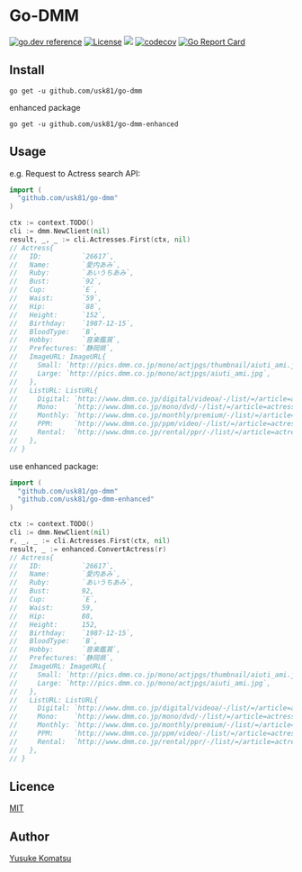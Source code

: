 # Go-DMM
[![go.dev reference](https://img.shields.io/badge/go.dev-reference-007d9c?logo=go&logoColor=white&style=flat-square)](https://pkg.go.dev/github.com/usk81/go-dmm)
[![License](http://img.shields.io/badge/license-mit-blue.svg?style=flat-square)](https://github.com/usk81/go-dmm/blob/master/LICENSE)
![](https://github.com/usk81/go-dmm/workflows/preliminary%20review/badge.svg)
[![codecov](https://codecov.io/gh/usk81/go-dmm/branch/master/graph/badge.svg)](https://codecov.io/gh/usk81/go-dmm)
[![Go Report Card](https://goreportcard.com/badge/github.com/usk81/go-dmm)](https://goreportcard.com/report/github.com/usk81/go-dmm)

## Install

```
go get -u github.com/usk81/go-dmm
```

enhanced package

```
go get -u github.com/usk81/go-dmm-enhanced
```

## Usage

e.g. Request to Actress search API:

```go
import (
  "github.com/usk81/go-dmm"
)

ctx := context.TODO()
cli := dmm.NewClient(nil)
result, _, _ := cli.Actresses.First(ctx, nil)
// Actress{
//   ID:          `26617`,
//   Name:        `愛内あみ`,
//   Ruby:        `あいうちあみ`,
//   Bust:        `92`,
//   Cup:         `E`,
//   Waist:       `59`,
//   Hip:         `88`,
//   Height:      `152`,
//   Birthday:    `1987-12-15`,
//   BloodType:   `B`,
//   Hobby:       `音楽鑑賞`,
//   Prefectures: `静岡県`,
//   ImageURL: ImageURL{
//     Small: `http://pics.dmm.co.jp/mono/actjpgs/thumbnail/aiuti_ami.jpg`,
//     Large: `http://pics.dmm.co.jp/mono/actjpgs/aiuti_ami.jpg`,
//   },
//   ListURL: ListURL{
//     Digital: `http://www.dmm.co.jp/digital/videoa/-/list/=/article=actress/id=26617/affiliate-990`,
//     Mono:    `http://www.dmm.co.jp/mono/dvd/-/list/=/article=actress/id=26617/affiliate-990`,
//     Monthly: `http://www.dmm.co.jp/monthly/premium/-/list/=/article=actress/id=26617/affiliate-990`,
//     PPM:     `http://www.dmm.co.jp/ppm/video/-/list/=/article=actress/id=26617/affiliate-990`,
//     Rental:  `http://www.dmm.co.jp/rental/ppr/-/list/=/article=actress/id=26617/affiliate-990`,
//   },
// }
```

use enhanced package:

```go
import (
  "github.com/usk81/go-dmm"
  "github.com/usk81/go-dmm-enhanced"
)

ctx := context.TODO()
cli := dmm.NewClient(nil)
r, _, _ := cli.Actresses.First(ctx, nil)
result, _ := enhanced.ConvertActress(r)
// Actress{
//   ID:          `26617`,
//   Name:        `愛内あみ`,
//   Ruby:        `あいうちあみ`,
//   Bust:        92,
//   Cup:         `E`,
//   Waist:       59,
//   Hip:         88,
//   Height:      152,
//   Birthday:    `1987-12-15`,
//   BloodType:   `B`,
//   Hobby:       `音楽鑑賞`,
//   Prefectures: `静岡県`,
//   ImageURL: ImageURL{
//     Small: `http://pics.dmm.co.jp/mono/actjpgs/thumbnail/aiuti_ami.jpg`,
//     Large: `http://pics.dmm.co.jp/mono/actjpgs/aiuti_ami.jpg`,
//   },
//   ListURL: ListURL{
//     Digital: `http://www.dmm.co.jp/digital/videoa/-/list/=/article=actress/id=26617/affiliate-990`,
//     Mono:    `http://www.dmm.co.jp/mono/dvd/-/list/=/article=actress/id=26617/affiliate-990`,
//     Monthly: `http://www.dmm.co.jp/monthly/premium/-/list/=/article=actress/id=26617/affiliate-990`,
//     PPM:     `http://www.dmm.co.jp/ppm/video/-/list/=/article=actress/id=26617/affiliate-990`,
//     Rental:  `http://www.dmm.co.jp/rental/ppr/-/list/=/article=actress/id=26617/affiliate-990`,
//   },
// }
```


## Licence

[MIT](https://github.com/usk81/go-dmm/blob/master/LICENSE)

## Author

[Yusuke Komatsu](https://github.com/usk81)
